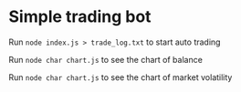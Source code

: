 # Simple trading bot

Run `node index.js > trade_log.txt` to start auto trading

Run `node char chart.js` to see the chart of balance

Run `node char chart.js` to see the chart of market volatility
